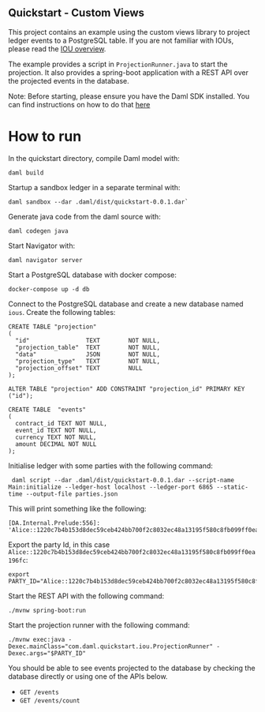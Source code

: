 ## Quickstart - Custom Views
This project contains an example using the custom views library to project ledger events to a PostgreSQL table. If you 
are not familiar with IOUs, please read the [IOU overview](https://docs.daml.com/app-dev/bindings-java/quickstart.html#tutorials-iou-overview).

The example provides a script in `ProjectionRunner.java` to start the projection. It also provides a spring-boot
application with a REST API over the projected events in the database.

Note: Before starting, please ensure you have the Daml SDK installed. You can find instructions on how to do that [here](https://docs.daml.com/getting-started/installation.html#installing-the-sdk)

# How to run

In the quickstart directory, compile Daml model with: 

    daml build

Startup a sandbox ledger in a separate terminal with: 

    daml sandbox --dar .daml/dist/quickstart-0.0.1.dar`

Generate java code from the daml source with: 

    daml codegen java

Start Navigator with: 

    daml navigator server

Start a PostgreSQL database with docker compose:

    docker-compose up -d db


Connect to the PostgreSQL database and create a new database named `ious`. Create the following tables:

    CREATE TABLE "projection"
    (
      "id"                TEXT        NOT NULL,
      "projection_table"  TEXT        NOT NULL,
      "data"              JSON        NOT NULL,
      "projection_type"   TEXT        NOT NULL,
      "projection_offset" TEXT        NULL
    );

    ALTER TABLE "projection" ADD CONSTRAINT "projection_id" PRIMARY KEY ("id");

    CREATE TABLE  "events"
    (
      contract_id TEXT NOT NULL,
      event_id TEXT NOT NULL,
      currency TEXT NOT NULL,
      amount DECIMAL NOT NULL
    );


Initialise ledger with some parties with the following command:

     daml script --dar .daml/dist/quickstart-0.0.1.dar --script-name Main:initialize --ledger-host localhost --ledger-port 6865 --static-time --output-file parties.json

This will print something like the following:

    [DA.Internal.Prelude:556]: 'Alice::1220c7b4b153d8dec59ceb424bb700f2c8032ec48a13195f580c8fb099ff0ea196fc'

Export the party Id, in this case `Alice::1220c7b4b153d8dec59ceb424bb700f2c8032ec48a13195f580c8fb099ff0ea196fc`:

    export PARTY_ID="Alice::1220c7b4b153d8dec59ceb424bb700f2c8032ec48a13195f580c8fb099ff0ea196fc"

Start the REST API with the following command:

    ./mvnw spring-boot:run

Start the projection runner with the following command:

    ./mvnw exec:java -Dexec.mainClass="com.daml.quickstart.iou.ProjectionRunner" -Dexec.args="$PARTY_ID"

You should be able to see events projected to the database by checking the database directly or using one of the APIs below.
- `GET /events`
- `GET /events/count`
